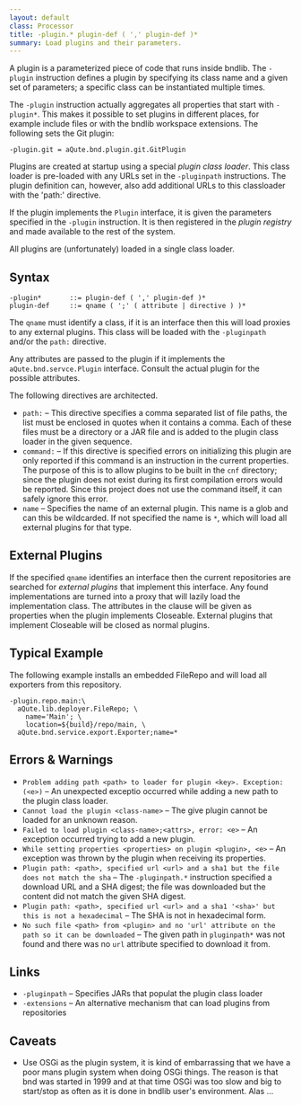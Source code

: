 ```yaml
---
layout: default
class: Processor
title: -plugin.* plugin-def ( ',' plugin-def )* 
summary: Load plugins and their parameters. 
---
```

A plugin is a parameterized piece of code that runs inside bndlib. The `-plugin` instruction defines a plugin by specifying its class name and a given set of parameters; a specific class can be instantiated multiple times.

The `-plugin` instruction actually aggregates all properties that start with `-plugin*`. This makes it possible to set plugins in different places, for example include files or with the bndlib workspace extensions. The following sets the Git plugin:

	-plugin.git = aQute.bnd.plugin.git.GitPlugin

Plugins are created at startup using a special _plugin class loader_. This class loader is pre-loaded with any URLs set in the `-pluginpath` instructions. The plugin definition can, however, also add additional URLs to this classloader with the 'path:' directive.

If the plugin implements the `Plugin` interface, it is given the parameters specified in the `-plugin` instruction. It is then registered in the _plugin registry_ and made available to the rest of the system.  

All plugins are (unfortunately) loaded in a single class loader.

## Syntax

	-plugin*       ::= plugin-def ( ',' plugin-def )*
	plugin-def     ::= qname ( ';' ( attribute | directive ) )*

The `qname` must identify a class, if it is an interface then this will load proxies to any external plugins. This class will be loaded with the `-pluginpath` and/or the `path:` directive.

Any attributes are passed to the plugin if it implements the `aQute.bnd.servce.Plugin` interface. Consult the actual plugin for the possible attributes. 

The following directives are architected.

* `path:` – This directive specifies a comma separated list of file paths, the list must be enclosed in quotes when it contains a comma. Each of these files must be a directory or a JAR file and is added to the plugin class loader in the given sequence. 
* `command:` – If this directive is specified errors on initializing this plugin are only reported if this command is an instruction in the current properties. The purpose of this is to allow plugins to be built in the `cnf` directory; since the plugin does not exist during its first compilation errors would be reported. Since this project does not use the command itself, it can safely ignore this error.
* `name` – Specifies the name of an external plugin. This name is a glob and can this be wildcarded. If not specified the name is `*`, which will load all external plugins for that type.

## External Plugins

If the specified `qname` identifies an interface then the current repositories are searched for _external plugins_ that implement this interface. Any found implementations are turned into a proxy that will lazily load the implementation class. The attributes in the clause will be given as properties when the plugin implements Closeable. External plugins that implement Closeable will be closed as normal plugins.

## Typical Example

The following example installs an embedded FileRepo and will load all exporters from this repository.

	-plugin.repo.main:\
	  aQute.lib.deployer.FileRepo; \
	  	name='Main'; \
	  	location=${build}/repo/main, \
	  aQute.bnd.service.export.Exporter;name=*
	
## Errors & Warnings

* `Problem adding path <path> to loader for plugin <key>. Exception: (<e>)` – An unexpected exceptio occurred while adding a new path to the plugin class loader.
* `Cannot load the plugin <class-name>` – The give plugin cannot be loaded for an unknown reason.
* `Failed to load plugin <class-name>;<attrs>, error: <e>` – An exception occurred trying to add a new plugin.
* `While setting properties <properties> on plugin <plugin>, <e>` – An exception was thrown by the plugin when receiving its properties.
* `Plugin path: <path>, specified url <url> and a sha1 but the file does not match the sha` – The `-pluginpath.*` instruction specified a download URL and a SHA digest; the file was downloaded but the content did not match the given SHA digest.
* `Plugin path: <path>, specified url <url> and a sha1 '<sha>' but this is not a hexadecimal` – The SHA is not in hexadecimal form. 
* `No such file <path> from <plugin> and no 'url' attribute on the path so it can be downloaded` – The given path in `pluginpath*` was not found and there was no `url` attribute specified to download it from.

## Links

* `-pluginpath` – Specifies JARs that populat the plugin class loader
* `-extensions` – An alternative mechanism that can load plugins from repositories

## Caveats

* Use OSGi as the plugin system, it is kind of embarrassing that we have a poor mans plugin system when doing OSGi things. The reason is that bnd was started in 1999 and at that time OSGi was too slow and big to start/stop as often as it is done in bndlib user's environment. Alas ...




